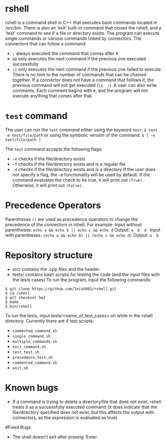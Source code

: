 # rshell
rshell is a command shell in C++ that executes bash commands located in /src/bin. There is also an ‘exit’ built-in command that closes the rshell, and a 'test' command to see if a file or directory exists.
The program can execute single commands or various commands linked by connectors. The connectors that can follow a command:
-	`;`	always executed the command that comes after it	
-	`&&`	only executes the next command if the previous one executed successfully
-	`||`	only executes the next command if the previous one failed to execute
There is no limit to the number of commands that can be chained together.  If a connector does not have a command that follows it, the previous command will not get executed (`ls  ;`).
A user can also write comments. Each comment begins with `#`, and the program will not execute anything that comes after that.

# `test` command
The user can run the `test` command either using the keyword `test`:
`$ test -e test/file/path`
or using the symbolic version of the command:
`$ [ -e test/file/path ]`

The `test` command accepts the following flags:
- `-e` checks if the file/directory exists
- `-f` checks if the file/directory exists and is a regular file
- `-d` checks if the file/directory exists and is a directory
If the user does not specify a flag, the -e functionality will be used by default. If the command evaluates the check to be true, it will print out `(True)`. Otherwise, it will print out `(False)`.

# Precedence Operators
Parentheses `()` are used as precedence operators to change the precedence of the connectors in rshell. For example:
Input without parentheses: `echo a && echo b || echo c && echo d` 
Output: `a  b  d `
Input with parentheses: `(echo a && echo b) || (echo c && echo d)` 
Output: `a  b`



# Repository structure
-	src/ contains the .cpp files and the header. 
-	tests/ contains bash scripts for testing the code (and the input files with the tests cases)
To run the program, input the following commands:
```
$ git clone https://github.com/lmish001/rshell.git
$ cd rshell
$ git checkout hw2
$ make
$ bin/rshell
```

To run the tests, input tests/<name_of_test_cases>.sh while in the rshell directory. Currently there are 4 test scripts:
- `commented_command.sh`
- `single_command.sh`
- `multiple_commands.sh`
- `exit_command.sh`
- `test_test.sh`
- `precedence_test.sh`
- `commented_command.sh`
- `exit.sh`

# Known bugs
- If a command is trying to delete a directory/file that does not exist, rshell treats it as a successfully executed command (it does indicate that the file/directory specified does not exist, but this affects the output with connectors, as the expression is evaluated as true).

#Fixed Bugs
- The shell doesn't exit after presing 'Enter